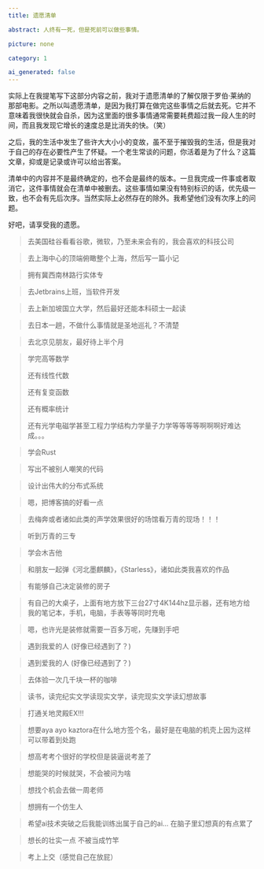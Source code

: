 ```yaml
---
title: 遗愿清单

abstract: 人终有一死，但是死前可以做些事情。

picture: none

category: 1

ai_generated: false
---
```

实际上在我提笔写下这部分内容之前，我对于遗愿清单的了解仅限于罗伯·莱纳的那部电影。之所以叫遗愿清单，是因为我打算在做完这些事情之后就去死。它并不意味着我很快就会自杀，因为这里面的很多事情通常需要耗费超过我一段人生的时间，而且我发现它增长的速度总是比消失的快。（笑）


之后，我的生活中发生了些许大大小小的变故，虽不至于摧毁我的生活，但是我对于自己的存在必要性产生了怀疑。一个老生常谈的问题，你活着是为了什么？这篇文章，抑或是记录或许可以给出答案。

清单中的内容并不是最终确定的，也不会是最终的版本。一旦我完成一件事或者取消它，这件事情就会在清单中被删去。这些事情如果没有特别标识的话，优先级一致，也不会有先后次序。当然实际上必然存在的除外。我希望他们没有次序上的问题。

好吧，请享受我的遗愿。

> 去美国硅谷看看谷歌，微软，乃至未来会有的，我会喜欢的科技公司

> 去上海中心的顶端俯瞰整个上海，然后写一篇小记

> 拥有冀西南林路行实体专

> 去Jetbrains上班，当软件开发

> 去上新加坡国立大学，然后最好还能本科硕士一起读

> 去日本一趟，不做什么事情就是圣地巡礼？不清楚

> 去北京见朋友，最好待上半个月

> 学完高等数学
>
> 还有线性代数
> 
> 还有复变函数
> 
> 还有概率统计
> 
> 还有光学电磁学甚至工程力学结构力学量子力学等等等等啊啊啊好难达成。。。

> 学会Rust

> 写出不被别人嘲笑的代码

> 设计出伟大的分布式系统

> 嗯，把博客搞的好看一点

> 去梅奔或者诸如此类的声学效果很好的场馆看万青的现场！！！

> 听到万青的三专

> 学会木吉他

> 和朋友一起弹《河北墨麒麟》，《Starless》，诸如此类我喜欢的作品

> 有能够自己决定装修的房子

> 有自己的大桌子，上面有地方放下三台27寸4K144hz显示器，还有地方给我的笔记本，手机，电脑，手表等等同时充电

> 嗯，也许光是装修就需要一百多万呢，先赚到手吧

> 遇到我爱的人 (好像已经遇到了？)

> 遇到爱我的人 (好像已经遇到了？)

> 去体验一次几千块一杯的咖啡

> 读书，读完纪实文学读现实文学，读完现实文学读幻想故事

> 打通关地灵殿EX!!!

> 想要aya ayo kaztora在什么地方签个名，最好是在电脑的机壳上因为这样可以带着到处跑

> 想高考考个很好的学校但是装逼说考差了

> 想能哭的时候就哭，不会被问为啥

> 想找个机会去做一周老师

> 想拥有一个仿生人

> 希望ai技术突破之后我能训练出属于自己的ai... 在脑子里幻想真的有点累了

> 想长的壮实一点 不被当成竹竿

> 考上上交（感觉自己在放屁）
